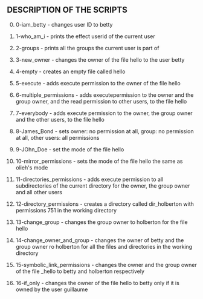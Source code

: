 ## DESCRIPTION OF THE SCRIPTS

0. 0-iam_betty - changes user ID to betty

1. 1-who_am_i - prints the effect userid of the current user

2. 2-groups - prints all the groups the current user is part of

3. 3-new_owner - changes the owner of the file hello to the user betty

4. 4-empty - creates an empty file called hello

5. 5-execute - adds execute permission to the owner of the file hello

6. 6-multiple_permissions - adds executepermission to the owner and the group owner, and the read permission to other users, to the file hello

7. 7-everybody - adds execute permission to the owner, the group owner and the other users, to the file hello

8. 8-James_Bond - sets owner: no permission at all, group: no permission at all, other users: all permissions

9. 9-JOhn_Doe - set the mode of the file hello 

10. 10-mirror_permissions - sets the mode of the file hello the same as olieh's mode

11. 11-directories_permissions - adds execute permission to all subdirectories of the current directory for the owner, the group owner and all other users

12. 12-directory_permissions - creates a directory called dir_holberton with permissions 751 in the working directory

13. 13-change_group - changes the group owner to holberton for the file hello

14. 14-change_owner_and_group - changes the owner of betty and the group owner ro holberton for all the files and directories in the working directory

15. 15-symbolic_link_permissions - changes the owner and the group owner of the file _hello to betty and holberton respectively

16. 16-if_only - changes the owner of the file hello to betty only if it is owned by the user guillaume